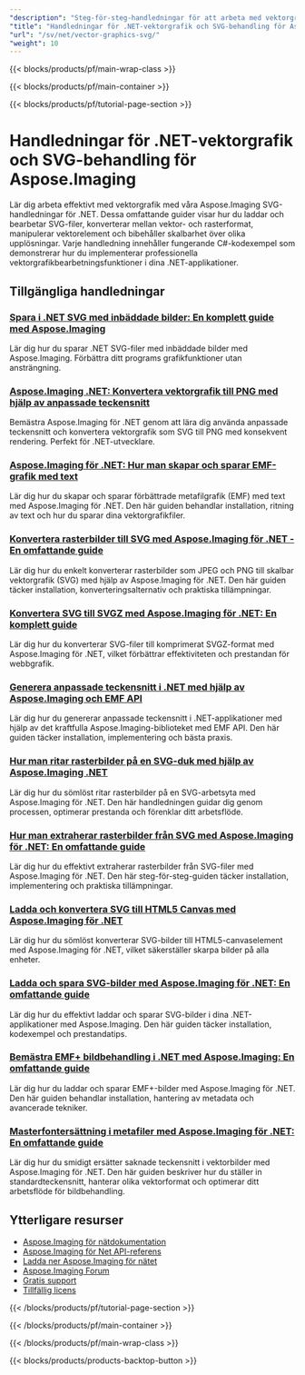 ```yaml
---
"description": "Steg-för-steg-handledningar för att arbeta med vektorgrafik, SVG-filer och skalbara bildformat med Aspose.Imaging för .NET."
"title": "Handledningar för .NET-vektorgrafik och SVG-behandling för Aspose.Imaging"
"url": "/sv/net/vector-graphics-svg/"
"weight": 10
---
```


{{< blocks/products/pf/main-wrap-class >}}

{{< blocks/products/pf/main-container >}}

{{< blocks/products/pf/tutorial-page-section >}}
# Handledningar för .NET-vektorgrafik och SVG-behandling för Aspose.Imaging

Lär dig arbeta effektivt med vektorgrafik med våra Aspose.Imaging SVG-handledningar för .NET. Dessa omfattande guider visar hur du laddar och bearbetar SVG-filer, konverterar mellan vektor- och rasterformat, manipulerar vektorelement och bibehåller skalbarhet över olika upplösningar. Varje handledning innehåller fungerande C#-kodexempel som demonstrerar hur du implementerar professionella vektorgrafikbearbetningsfunktioner i dina .NET-applikationer.

## Tillgängliga handledningar

### [Spara i .NET SVG med inbäddade bilder: En komplett guide med Aspose.Imaging](./net-svg-save-embedded-images-aspose-imaging-guide/)
Lär dig hur du sparar .NET SVG-filer med inbäddade bilder med Aspose.Imaging. Förbättra ditt programs grafikfunktioner utan ansträngning.

### [Aspose.Imaging .NET: Konvertera vektorgrafik till PNG med hjälp av anpassade teckensnitt](./aspose-imaging-net-custom-fonts-vector-to-png/)
Bemästra Aspose.Imaging för .NET genom att lära dig använda anpassade teckensnitt och konvertera vektorgrafik som SVG till PNG med konsekvent rendering. Perfekt för .NET-utvecklare.

### [Aspose.Imaging för .NET: Hur man skapar och sparar EMF-grafik med text](./aspose-imaging-net-emf-graphics-tutorial/)
Lär dig hur du skapar och sparar förbättrade metafilgrafik (EMF) med text med Aspose.Imaging för .NET. Den här guiden behandlar installation, ritning av text och hur du sparar dina vektorgrafikfiler.

### [Konvertera rasterbilder till SVG med Aspose.Imaging för .NET - En omfattande guide](./export-raster-images-svg-aspose-imaging-net/)
Lär dig hur du enkelt konverterar rasterbilder som JPEG och PNG till skalbar vektorgrafik (SVG) med hjälp av Aspose.Imaging för .NET. Den här guiden täcker installation, konverteringsalternativ och praktiska tillämpningar.

### [Konvertera SVG till SVGZ med Aspose.Imaging för .NET: En komplett guide](./convert-svg-to-svgz-aspose-imaging-net/)
Lär dig hur du konverterar SVG-filer till komprimerat SVGZ-format med Aspose.Imaging för .NET, vilket förbättrar effektiviteten och prestandan för webbgrafik.

### [Generera anpassade teckensnitt i .NET med hjälp av Aspose.Imaging och EMF API](./generate-custom-fonts-aspose-imaging-net-emf-api/)
Lär dig hur du genererar anpassade teckensnitt i .NET-applikationer med hjälp av det kraftfulla Aspose.Imaging-biblioteket med EMF API. Den här guiden täcker installation, implementering och bästa praxis.

### [Hur man ritar rasterbilder på en SVG-duk med hjälp av Aspose.Imaging .NET](./draw-raster-images-svg-aspose-imaging-net/)
Lär dig hur du sömlöst ritar rasterbilder på en SVG-arbetsyta med Aspose.Imaging för .NET. Den här handledningen guidar dig genom processen, optimerar prestanda och förenklar ditt arbetsflöde.

### [Hur man extraherar rasterbilder från SVG med Aspose.Imaging för .NET: En omfattande guide](./extract-raster-images-svg-aspose-imaging-net/)
Lär dig hur du effektivt extraherar rasterbilder från SVG-filer med Aspose.Imaging för .NET. Den här steg-för-steg-guiden täcker installation, implementering och praktiska tillämpningar.

### [Ladda och konvertera SVG till HTML5 Canvas med Aspose.Imaging för .NET](./load-save-svg-html5-canvas-aspose-imaging-net/)
Lär dig hur du sömlöst konverterar SVG-bilder till HTML5-canvaselement med Aspose.Imaging för .NET, vilket säkerställer skarpa bilder på alla enheter.

### [Ladda och spara SVG-bilder med Aspose.Imaging för .NET: En omfattande guide](./load-save-svg-aspose-imaging-net/)
Lär dig hur du effektivt laddar och sparar SVG-bilder i dina .NET-applikationer med Aspose.Imaging. Den här guiden täcker installation, kodexempel och prestandatips.

### [Bemästra EMF+ bildbehandling i .NET med Aspose.Imaging: En omfattande guide](./master-emf-image-processing-dotnet-aspose-imaging/)
Lär dig hur du laddar och sparar EMF+-bilder med Aspose.Imaging för .NET. Den här guiden behandlar installation, hantering av metadata och avancerade tekniker.

### [Masterfontersättning i metafiler med Aspose.Imaging för .NET: En omfattande guide](./master-font-replacement-aspose-imaging-net/)
Lär dig hur du smidigt ersätter saknade teckensnitt i vektorbilder med Aspose.Imaging för .NET. Den här guiden beskriver hur du ställer in standardteckensnitt, hanterar olika vektorformat och optimerar ditt arbetsflöde för bildbehandling.

## Ytterligare resurser

- [Aspose.Imaging för nätdokumentation](https://docs.aspose.com/imaging/net/)
- [Aspose.Imaging för Net API-referens](https://reference.aspose.com/imaging/net/)
- [Ladda ner Aspose.Imaging för nätet](https://releases.aspose.com/imaging/net/)
- [Aspose.Imaging Forum](https://forum.aspose.com/c/imaging)
- [Gratis support](https://forum.aspose.com/)
- [Tillfällig licens](https://purchase.aspose.com/temporary-license/)

{{< /blocks/products/pf/tutorial-page-section >}}

{{< /blocks/products/pf/main-container >}}

{{< /blocks/products/pf/main-wrap-class >}}

{{< blocks/products/products-backtop-button >}}